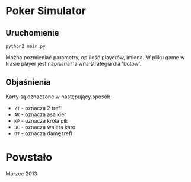 # Poker Simulator


## Uruchomienie
`python2 main.py`

Można pozmieniać parametry, np ilość playerów, imiona.
W pliku game w klasie player jest napisana naiwna strategia dla 'botów'.


## Objaśnienia

Karty są oznaczone w następujący sposób

* `2T` - oznacza 2 trefl
* `AK` - oznacza asa kier
* `KP` - oznacza króla pik
* `JC` - oznacza waleta karo 
* `DT` - oznacza damę trefl
 
# Powstało
Marzec 2013
